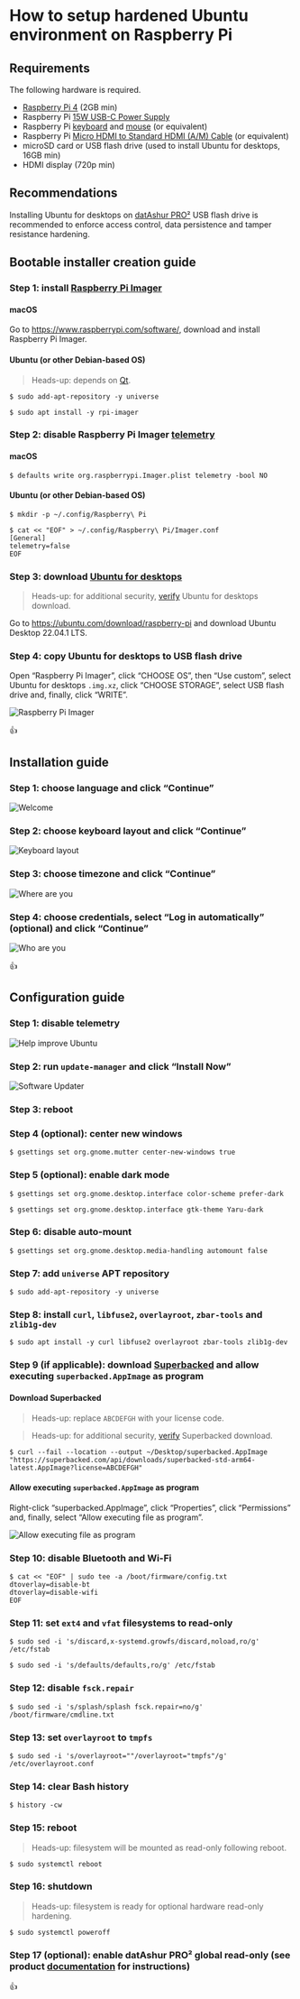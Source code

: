 <!--
Title: How to setup hardened Ubuntu environment on Raspberry Pi
Description: Learn how to setup air-gapped and non-persistent Ubuntu environment running on Raspberry Pi.
Author: Sun Knudsen <https://github.com/sunknudsen>
Contributors: Sun Knudsen <https://github.com/sunknudsen>
Reviewers:
Publication date: 2023-02-13T21:05:15.462Z
Listed: true
Pinned:
-->

# How to setup hardened Ubuntu environment on Raspberry Pi

## Requirements

The following hardware is required.

- [Raspberry Pi 4](https://www.raspberrypi.com/products/raspberry-pi-4-model-b/) (2GB min)
- Raspberry Pi [15W USB-C Power Supply](https://www.raspberrypi.com/products/type-c-power-supply/)
- Raspberry Pi [keyboard](https://www.raspberrypi.com/products/raspberry-pi-keyboard-and-hub/) and [mouse](https://www.raspberrypi.com/products/raspberry-pi-mouse/) (or equivalent)
- Raspberry Pi [Micro HDMI to Standard HDMI (A/M) Cable](https://www.raspberrypi.com/products/micro-hdmi-to-standard-hdmi-a-cable/) (or equivalent)
- microSD card or USB flash drive (used to install Ubuntu for desktops, 16GB min)
- HDMI display (720p min)

## Recommendations

Installing Ubuntu for desktops on [datAshur PRO²](https://istorage-uk.com/product/datashur-pro2/) USB flash drive is recommended to enforce access control, data persistence and tamper resistance hardening.

## Bootable installer creation guide

### Step 1: install [Raspberry Pi Imager](https://www.raspberrypi.com/software/)

#### macOS

Go to https://www.raspberrypi.com/software/, download and install Raspberry Pi Imager.

#### Ubuntu (or other Debian-based OS)

> Heads-up: depends on [Qt](https://www.qt.io/).

```shell-session
$ sudo add-apt-repository -y universe

$ sudo apt install -y rpi-imager
```

### Step 2: disable Raspberry Pi Imager [telemetry](https://github.com/raspberrypi/rpi-imager#telemetry)

#### macOS

```shell-session
$ defaults write org.raspberrypi.Imager.plist telemetry -bool NO
```

#### Ubuntu (or other Debian-based OS)

```shell-session
$ mkdir -p ~/.config/Raspberry\ Pi

$ cat << "EOF" > ~/.config/Raspberry\ Pi/Imager.conf
[General]
telemetry=false
EOF
```

### Step 3: download [Ubuntu for desktops](https://ubuntu.com/desktop)

> Heads-up: for additional security, [verify](https://ubuntu.com/tutorials/how-to-verify-ubuntu) Ubuntu for desktops download.

Go to https://ubuntu.com/download/raspberry-pi and download Ubuntu Desktop 22.04.1 LTS.

### Step 4: copy Ubuntu for desktops to USB flash drive

Open “Raspberry Pi Imager”, click “CHOOSE OS”, then “Use custom”, select Ubuntu for desktops `.img.xz`, click “CHOOSE STORAGE”, select USB flash drive and, finally, click “WRITE”.

![Raspberry Pi Imager](./assets/rpi-imager.png)

👍

## Installation guide

### Step 1: choose language and click “Continue”

![Welcome](./assets/welcome.jpg)

### Step 2: choose keyboard layout and click “Continue”

![Keyboard layout](./assets/keyboard-layout.jpg)

### Step 3: choose timezone and click “Continue”

![Where are you](./assets/where-are-you.jpg)

### Step 4: choose credentials, select “Log in automatically” (optional) and click “Continue”

![Who are you](./assets/who-are-you.jpg)

👍

## Configuration guide

### Step 1: disable telemetry

![Help improve Ubuntu](./assets/help-improve-ubuntu.jpg)

### Step 2: run `update-manager` and click “Install Now”

![Software Updater](./assets/software-updater.jpg)

### Step 3: reboot

### Step 4 (optional): center new windows

```shell-session
$ gsettings set org.gnome.mutter center-new-windows true
```

### Step 5 (optional): enable dark mode

```shell-session
$ gsettings set org.gnome.desktop.interface color-scheme prefer-dark

$ gsettings set org.gnome.desktop.interface gtk-theme Yaru-dark
```

### Step 6: disable auto-mount

```shell-session
$ gsettings set org.gnome.desktop.media-handling automount false
```

### Step 7: add `universe` APT repository

```shell-session
$ sudo add-apt-repository -y universe
```

### Step 8: install `curl`, `libfuse2`, `overlayroot`, `zbar-tools` and `zlib1g-dev`

```shell-session
$ sudo apt install -y curl libfuse2 overlayroot zbar-tools zlib1g-dev
```

### Step 9 (if applicable): download [Superbacked](https://superbacked.com/) and allow executing `superbacked.AppImage` as program

#### Download Superbacked

> Heads-up: replace `ABCDEFGH` with your license code.

> Heads-up: for additional security, [verify](/faq/release-integrity) Superbacked download.

```shell-session
$ curl --fail --location --output ~/Desktop/superbacked.AppImage "https://superbacked.com/api/downloads/superbacked-std-arm64-latest.AppImage?license=ABCDEFGH"
```

#### Allow executing `superbacked.AppImage` as program

Right-click “superbacked.AppImage”, click “Properties”, click “Permissions” and, finally, select “Allow executing file as program”.

![Allow executing file as program](./assets/allow-executing-file-as-program.jpg)

### Step 10: disable Bluetooth and Wi-Fi

```shell-session
$ cat << "EOF" | sudo tee -a /boot/firmware/config.txt
dtoverlay=disable-bt
dtoverlay=disable-wifi
EOF
```

### Step 11: set `ext4` and `vfat` filesystems to read-only

```shell-session
$ sudo sed -i 's/discard,x-systemd.growfs/discard,noload,ro/g' /etc/fstab

$ sudo sed -i 's/defaults/defaults,ro/g' /etc/fstab
```

### Step 12: disable `fsck.repair`

```shell-session
$ sudo sed -i 's/splash/splash fsck.repair=no/g' /boot/firmware/cmdline.txt
```

### Step 13: set `overlayroot` to `tmpfs`

```shell-session
$ sudo sed -i 's/overlayroot=""/overlayroot="tmpfs"/g' /etc/overlayroot.conf
```

### Step 14: clear Bash history

```shell-session
$ history -cw
```

### Step 15: reboot

> Heads-up: filesystem will be mounted as read-only following reboot.

```shell-session
$ sudo systemctl reboot
```

### Step 16: shutdown

> Heads-up: filesystem is ready for optional hardware read-only hardening.

```shell-session
$ sudo systemctl poweroff
```

### Step 17 (optional): enable datAshur PRO² global read-only (see product [documentation](https://istorage-uk.com/product-documentation/) for instructions)

👍
